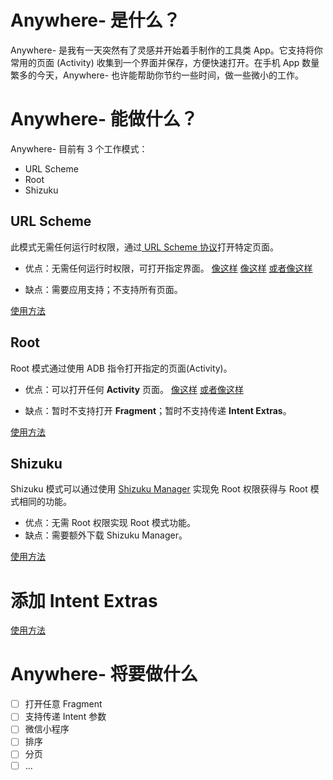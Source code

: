# Anywhere- 是什么？
Anywhere- 是我有一天突然有了灵感并开始着手制作的工具类 App。它支持将你常用的页面 (Activity) 收集到一个界面并保存，方便快速打开。在手机 App 数量繁多的今天，Anywhere- 也许能帮助你节约一些时间，做一些微小的工作。

# Anywhere- 能做什么？
Anywhere- 目前有 3 个工作模式：
- URL Scheme
- Root
- Shizuku

## URL Scheme
此模式无需任何运行时权限，通过[ URL Scheme 协议](https://en.m.wikipedia.org/wiki/Uniform_Resource_Identifier)打开特定页面。
- 优点：无需任何运行时权限，可打开指定界面。
[像这样](anywhere://url?param1=alipays://platformapi/startapp?appId=60000002&param2=&param3=) 
[像这样](anywhere://url?param1=orpheus://song/478127&param2=&param3=) 
[或者像这样](anywhere://url?param1=coolmarket://www.coolapk.com/feed/271681&param2=&param3=)

- 缺点：需要应用支持；不支持所有页面。

[使用方法](/URL-Scheme-Usage.md)

## Root
Root 模式通过使用 ADB 指令打开指定的页面(Activity)。
- 优点：可以打开任何 **Activity** 页面。
[像这样](anywhere://url?param1=com.android.settings&param2=.wifi.WifiSettings&param3=1)
[或者像这样](anywhere://url?param1=tv.danmaku.bili&param2=.MainActivityV2&param3=0)

- 缺点：暂时不支持打开 **Fragment**；暂时不支持传递 **Intent Extras**。

[使用方法](/Root-Mode-Usage.md)

## Shizuku
Shizuku 模式可以通过使用 [Shizuku Manager](https://www.coolapk.com/apk/moe.shizuku.privileged.api) 实现免 Root 权限获得与 Root 模式相同的功能。
- 优点：无需 Root 权限实现 Root 模式功能。
- 缺点：需要额外下载 Shizuku Manager。

[使用方法](/Shizuku-Mode-Usage.md)

# 添加 Intent Extras
[使用方法](/Put-Intent-Extras.md)

# Anywhere- 将要做什么
- [ ] 打开任意 Fragment
- [ ] 支持传递 Intent 参数
- [ ] 微信小程序
- [ ] 排序
- [ ] 分页
- [ ] ... 
